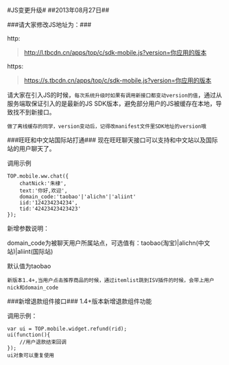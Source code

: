 #JS变更升级#
##2013年08月27日##

###请大家修改JS地址为：###

http:
>http://l.tbcdn.cn/apps/top/c/sdk-mobile.js?version=你应用的版本
	
https:
>https://s.tbcdn.cn/apps/top/c/sdk-mobile.js?version=你应用的版本

请大家在引入JS的时候，`每次系统升级时如果有调用新接口都变动version的值`，通过从服务端取保证引入的是最新的JS SDK版本，避免部分用户的JS被缓存在本地，导致找不到新接口。

`做了离线缓存的同学，version变动后，记得改manifest文件里SDK地址的version哦`

###旺旺和中文站国际站打通###
现在旺旺聊天接口可以支持和中文站以及国际站的用户聊天了。

调用示例

	TOP.mobile.ww.chat({
    	chatNick:'朱棣',
      	text:'你好,欢迎',
     	domain_code:'taobao'|'alichn'|'aliint'
      	iid:'124234234234',
      	tid:'42423423423423'
    });
新增参数说明：

domain_code为被聊天用户所属站点，可选值有：taobao(淘宝)|alichn(中文站)|aliint(国际站)

默认值为taobao

`新版本1.4+,当用户点击推荐商品的时候，通过itemlist跳到ISV插件的时候，会带上用户nick和domain_code`
	
	
###新增退款组件接口###
1.4+版本新增退款组件功能

调用示例：
	
	var ui = TOP.mobile.widget.refund(rid);
    ui(function(){
    	//用户退款结束回调
    });
    ui对象可以重复使用

	